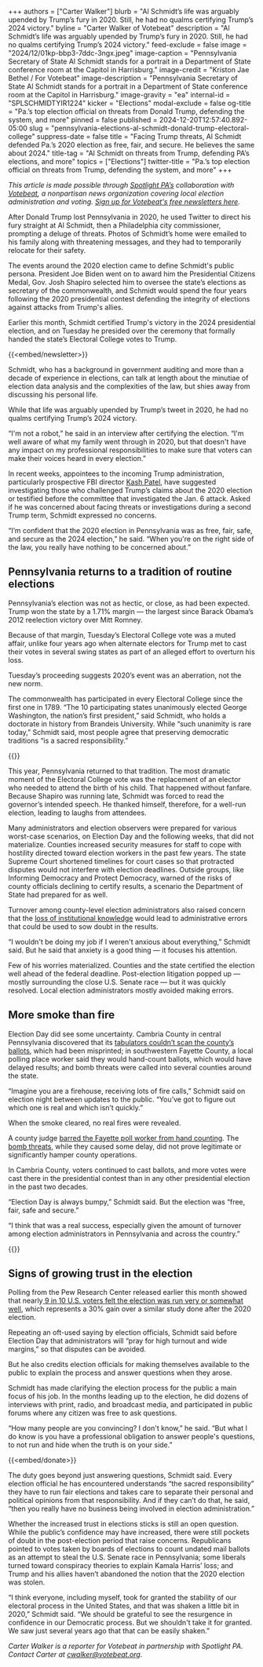 +++
authors = ["Carter Walker"]
blurb = "Al Schmidt’s life was arguably upended by Trump’s fury in 2020. Still, he had no qualms certifying Trump’s 2024 victory."
byline = "Carter Walker of Votebeat"
description = "Al Schmidt’s life was arguably upended by Trump’s fury in 2020. Still, he had no qualms certifying Trump’s 2024 victory."
feed-exclude = false
image = "2024/12/01kp-bbp3-7ddc-3ngx.jpeg"
image-caption = "Pennsylvania Secretary of State Al Schmidt stands for a portrait in a Department of State conference room at the Capitol in Harrisburg."
image-credit = "Kriston Jae Bethel / For Votebeat"
image-description = "Pennsylvania Secretary of State Al Schmidt stands for a portrait in a Department of State conference room at the Capitol in Harrisburg."
image-gravity = "ea"
internal-id = "SPLSCHMIDTYIR1224"
kicker = "Elections"
modal-exclude = false
og-title = "Pa.’s top election official on threats from Donald Trump, defending the system, and more"
pinned = false
published = 2024-12-20T12:57:40.892-05:00
slug = "pennsylvania-elections-al-schmidt-donald-trump-electoral-college"
suppress-date = false
title = "Facing Trump threats, Al Schmidt defended Pa.’s 2020 election as free, fair, and secure. He believes the same about 2024."
title-tag = "Al Schmidt on threats from Trump, defending PA’s elections, and more"
topics = ["Elections"]
twitter-title = "Pa.’s top election official on threats from Trump, defending the system, and more"
+++

<em>This article is made possible through </em><a href="https://www.spotlightpa.org/"><em>Spotlight PA’s</em></a><em> collaboration with </em><a href="https://www.votebeat.org/"><em>Votebeat</em></a><em>, a nonpartisan news organization covering local election administration and voting. </em><a href="https://www.votebeat.org/newsletters/"><em>Sign up for Votebeat&#39;s free newsletters here</em></a><em>.</em>

After Donald Trump lost Pennsylvania in 2020, he used Twitter to direct his fury straight at Al Schmidt, then a Philadelphia city commissioner, prompting a deluge of threats. Photos of Schmidt’s home were emailed to his family along with threatening messages, and they had to temporarily relocate for their safety.

The events around the 2020 election came to define Schmidt&#39;s public persona. President Joe Biden went on to award him the Presidential Citizens Medal, Gov. Josh Shapiro selected him to oversee the state’s elections as secretary of the commonwealth, and Schmidt would spend the four years following the 2020 presidential contest defending the integrity of elections against attacks from Trump&#39;s allies.

Earlier this month, Schmidt certified Trump&#39;s victory in the 2024 presidential election, and on Tuesday he presided over the ceremony that formally handed the state’s Electoral College votes to Trump.

{{<embed/newsletter>}}

Schmidt, who has a background in government auditing and more than a decade of experience in elections, can talk at length about the minutiae of election data analysis and the complexities of the law, but shies away from discussing his personal life.

While that life was arguably upended by Trump’s tweet in 2020, he had no qualms certifying Trump’s 2024 victory.

“I&#39;m not a robot,” he said in an interview after certifying the election. “I&#39;m well aware of what my family went through in 2020, but that doesn&#39;t have any impact on my professional responsibilities to make sure that voters can make their voices heard in every election.”

In recent weeks, appointees to the incoming Trump administration, particularly prospective FBI director <a href="https://www.washingtonpost.com/politics/2024/12/19/kash-patel-criminal-investigations/">Kash Patel</a>, have suggested investigating those who challenged Trump’s claims about the 2020 election or testified before the committee that investigated the Jan. 6 attack. Asked if he was concerned about facing threats or investigations during a second Trump term, Schmidt expressed no concerns.

“I’m confident that the 2020 election in Pennsylvania was as free, fair, safe, and secure as the 2024 election,” he said. “When you&#39;re on the right side of the law, you really have nothing to be concerned about.”

## Pennsylvania returns to a tradition of routine elections

Pennsylvania’s election was not as hectic, or close, as had been expected. Trump won the state by a 1.71% margin — the largest since Barack Obama’s 2012 reelection victory over Mitt Romney.

Because of that margin, Tuesday’s Electoral College vote was a muted affair, unlike four years ago when alternate electors for Trump met to cast their votes in several swing states as part of an alleged effort to overturn his loss.

Tuesday’s proceeding suggests 2020’s event was an aberration, not the new norm.

The commonwealth has participated in every Electoral College since the first one in 1789. “The 10 participating states unanimously elected George Washington, the nation’s first president,” said Schmidt, who holds a doctorate in history from Brandeis University. While “such unanimity is rare today,” Schmidt said, most people agree that preserving democratic traditions “is a sacred responsibility.”

{{<picture src="2024/12/01kp-bbts-y9t3-w5g3.jpeg" description="Electors for Donald Trump certify the results of the 2024 presidential election during Pennsylvania&#39;s 60th Electoral College in Harrisburg." caption="Electors for Donald Trump certify the results of the 2024 presidential election during Pennsylvania&#39;s 60th Electoral College in Harrisburg." credit="Kriston Jae Bethel / For Votebeat">}}

This year, Pennsylvania returned to that tradition. The most dramatic moment of the Electoral College vote was the replacement of an elector who needed to attend the birth of his child. That happened without fanfare. Because Shapiro was running late, Schmidt was forced to read the governor’s intended speech. He thanked himself, therefore, for a well-run election, leading to laughs from attendees.

Many administrators and election observers were prepared for various worst-case scenarios, on Election Day and the following weeks, that did not materialize. Counties increased security measures for staff to cope with hostility directed toward election workers in the past few years. The state Supreme Court shortened timelines for court cases so that protracted disputes would not interfere with election deadlines. Outside groups, like Informing Democracy and Protect Democracy, warned of the risks of county officials declining to certify results, a scenario the Department of State had prepared for as well.

Turnover among county-level election administrators also raised concern that the <a href="https://www.votebeat.org/pennsylvania/2024/02/21/election-official-turnover-experience-loss-ballot-errors/">loss of institutional knowledge</a> would lead to administrative errors that could be used to sow doubt in the results.

“I wouldn&#39;t be doing my job if I weren&#39;t anxious about everything,” Schmidt said. But he said that anxiety is a good thing — it focuses his attention.

Few of his worries materialized. Counties and the state certified the election well ahead of the federal deadline. Post-election litigation popped up — mostly surrounding the close U.S. Senate race — but it was quickly resolved. Local election administrators mostly avoided making errors.

## More smoke than fire

Election Day did see some uncertainty. Cambria County in central Pennsylvania discovered that its <a href="https://wjactv.com/news/local/confirmed-ballot-printing-issue-causes-voting-problems-in-cambria-county">tabulators couldn’t scan the county’s ballots</a>, which had been misprinted; in southwestern Fayette County, a local polling place worker said they would hand-count ballots, which would have delayed results; and bomb threats were called into several counties around the state.

“Imagine you are a firehouse, receiving lots of fire calls,” Schmidt said on election night between updates to the public. “You’ve got to figure out which one is real and which isn’t quickly.”

When the smoke cleared, no real fires were revealed.

A county judge <a href="https://penncapital-star.com/election-2024/washington-twp-judge-of-elections-ordered-to-stop-unauthorized-hand-count-of-ballots/">barred the Fayette poll worker from hand counting</a>. The <a href="https://www.goerie.com/story/news/politics/elections/state/2024/11/07/pa-bomb-threats-election-day/76109630007/">bomb threats</a>, while they caused some delay, did not prove legitimate or significantly hamper county operations.

In Cambria County, voters continued to cast ballots, and more votes were cast there in the presidential contest than in any other presidential election in the past two decades.

“Election Day is always bumpy,” Schmidt said. But the election was “free, fair, safe and secure.”

“I think that was a real success, especially given the amount of turnover among election administrators in Pennsylvania and across the country.”

{{<picture src="cas/m7t7-kzvp-vx7t-x6q2.jpeg" description="Secretary of State Al Schmidt delivers remarks at the start of Pennsylvania&#39;s 60th Electoral College meeting in Harrisburg." caption="Secretary of State Al Schmidt delivers remarks at the start of Pennsylvania&#39;s 60th Electoral College meeting in Harrisburg." credit="Kriston Jae Bethel / For Votebeat">}}

## Signs of growing trust in the election

Polling from the Pew Research Center released earlier this month showed that nearly<a href="https://www.npr.org/2024/12/06/nx-s1-5217819/republican-election-confidence-trump-pew-poll"> 9 in 10 U.S. voters felt the election was run very or somewhat well</a>, which represents a 30% gain over a similar study done after the 2020 election.

Repeating an oft-used saying by election officials, Schmidt said before Election Day that administrators will “pray for high turnout and wide margins,” so that disputes can be avoided.

But he also credits election officials for making themselves available to the public to explain the process and answer questions when they arose.

Schmidt has made clarifying the election process for the public a main focus of his job. In the months leading up to the election, he did dozens of interviews with print, radio, and broadcast media, and participated in public forums where any citizen was free to ask questions.

“How many people are you convincing? I don&#39;t know,” he said. “But what I do know is you have a professional obligation to answer people&#39;s questions, to not run and hide when the truth is on your side.”

{{<embed/donate>}}

The duty goes beyond just answering questions, Schmidt said. Every election official he has encountered understands “the sacred responsibility” they have to run fair elections and takes care to separate their personal and political opinions from that responsibility. And if they can’t do that, he said, “then you really have no business being involved in election administration.”

Whether the increased trust in elections sticks is still an open question. While the public’s confidence may have increased, there were still pockets of doubt in the post-election period that raise concerns. Republicans pointed to votes taken by boards of elections to count undated mail ballots as an attempt to steal the U.S. Senate race in Pennsylvania; some liberals turned toward conspiracy theories to explain Kamala Harris’ loss; and Trump and his allies haven’t abandoned the notion that the 2020 election was stolen.

“I think everyone, including myself, took for granted the stability of our electoral process in the United States, and that was shaken a little bit in 2020,” Schmidt said. “We should be grateful to see the resurgence in confidence in our Democratic process. But we shouldn&#39;t take it for granted. We saw just several years ago that that can be easily shaken.”

<em>Carter Walker is a reporter for Votebeat in partnership with Spotlight PA. Contact Carter at cwalker@votebeat.org.</em>

